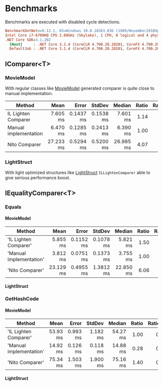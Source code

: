 # Benchmarks

Benchmarks are executed with disabled cycle detections.

``` ini
BenchmarkDotNet=v0.12.1, OS=Windows 10.0.18363.836 (1909/November2018Update/19H2)
Intel Core i7-6700HQ CPU 2.60GHz (Skylake), 1 CPU, 8 logical and 4 physical cores
.NET Core SDK=3.1.202
  [Host]     : .NET Core 3.1.4 (CoreCLR 4.700.20.20201, CoreFX 4.700.20.22101), X64 RyuJIT
  DefaultJob : .NET Core 3.1.4 (CoreCLR 4.700.20.20201, CoreFX 4.700.20.22101), X64 RyuJIT
```

## IComparer\<T\>

### MovieModel

With regular classes like [MovieModel](https://github.com/sgaliamov/il-lighten-comparer/blob/master/src/ILLightenComparer.Benchmarks/Models/MovieModel.cs) generated comparer is quite close to manual implementation.

|                  Method |      Mean |     Error |    StdDev |    Median | Ratio | RatioSD |
|------------------------ |----------:|----------:|----------:|----------:|------:|--------:|
| IL Lighten Comparer     |  7.605 ms | 0.1437 ms | 0.1538 ms |  7.601 ms |  1.14 |    0.03 |
| Manual implementation   |  6.470 ms | 0.1285 ms | 0.2413 ms |  6.390 ms |  1.00 |    0.00 |
| Nito Comparer           | 27.233 ms | 0.5294 ms | 0.5200 ms | 26.985 ms |  4.07 |    0.12 |

### LightStruct

With light optimized structures like [LightStruct](https://github.com/sgaliamov/il-lighten-comparer/blob/master/src/ILLightenComparer.Benchmarks/Models/LightStruct.cs) `ILLightenComparer` able to give serious performance boost.


## IEqualityComparer\<T\>

### Equals

#### MovieModel

|                  Method |      Mean |     Error |    StdDev |    Median | Ratio | RatioSD |
|------------------------ |----------:|----------:|----------:|----------:|------:|--------:|
|   'IL Lighten Comparer' |  5.855 ms | 0.1152 ms | 0.1078 ms |  5.821 ms |  1.50 |    0.08 |
| 'Manual implementation' |  3.812 ms | 0.0751 ms | 0.1373 ms |  3.755 ms |  1.00 |    0.00 |
|         'Nito Comparer' | 23.129 ms | 0.4955 ms | 1.3812 ms | 22.850 ms |  6.06 |    0.45 |

#### LightStruct

### GetHashCode

#### MovieModel

|                  Method |     Mean |    Error |   StdDev |   Median | Ratio | RatioSD |
|------------------------ |---------:|---------:|---------:|---------:|------:|--------:|
|   'IL Lighten Comparer' | 53.93 ms | 0.993 ms | 1.182 ms | 54.27 ms |  1.00 |    0.00 |
| 'Manual implementation' | 14.92 ms | 0.126 ms | 0.118 ms | 14.88 ms |  0.28 |    0.01 |
|         'Nito Comparer' | 75.34 ms | 1.503 ms | 1.900 ms | 75.16 ms |  1.40 |    0.04 |

#### LightStruct
